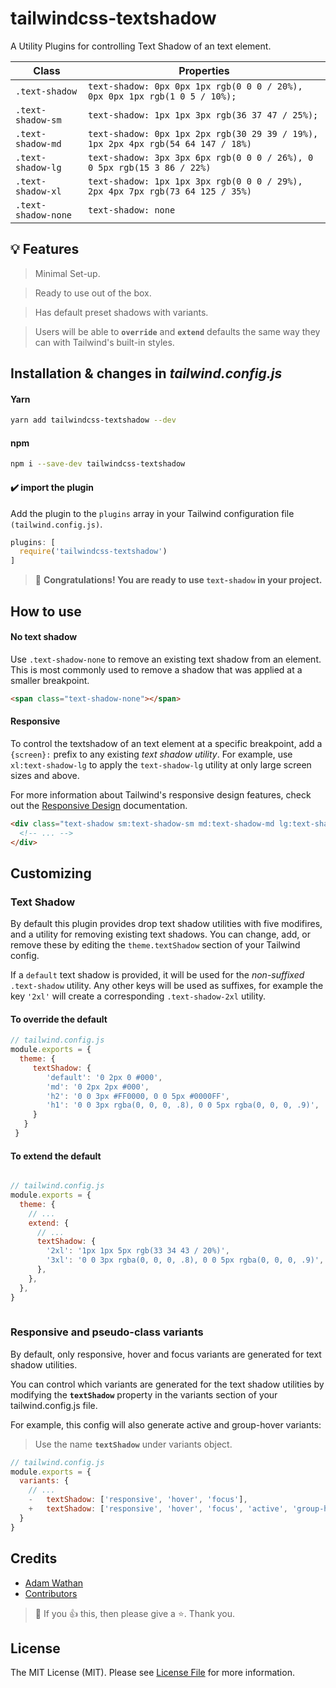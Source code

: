 # tailwindcss-textshadow
A Utility Plugins for controlling Text Shadow of an text element.



|  Class   |   Properties  |
|----------|-------------|
| `.text-shadow`   | `text-shadow: 0px 0px 1px rgb(0 0 0 / 20%), 0px 0px 1px rgb(1 0 5 / 10%);` |
| `.text-shadow-sm` | `text-shadow: 1px 1px 3px rgb(36 37 47 / 25%);`|
| `.text-shadow-md` | `text-shadow: 0px 1px 2px rgb(30 29 39 / 19%), 1px 2px 4px rgb(54 64 147 / 18%)`|
| `.text-shadow-lg` | `text-shadow: 3px 3px 6px rgb(0 0 0 / 26%), 0 0 5px rgb(15 3 86 / 22%)`|
| `.text-shadow-xl` | `text-shadow: 1px 1px 3px rgb(0 0 0 / 29%), 2px 4px 7px rgb(73 64 125 / 35%)`|
| `.text-shadow-none` | `text-shadow: none`|



## :bulb: Features
> Minimal Set-up.

> Ready to use out of the box.

> Has default preset shadows with variants.

> Users will be able to **`override`** and **`extend`** defaults the same way they can with Tailwind's built-in styles.


## Installation & changes in _tailwind.config.js_

#### Yarn

```sh
yarn add tailwindcss-textshadow --dev
```

#### npm

```sh
npm i --save-dev tailwindcss-textshadow
```

#### :heavy_check_mark: import the plugin

Add the plugin to the `plugins` array in your Tailwind configuration file `(tailwind.config.js)`.

```javascript
plugins: [
  require('tailwindcss-textshadow')
]
```
> :beer: **Congratulations! You are ready to use `text-shadow` in your project.**



## How to use

#### No text shadow

Use `.text-shadow-none` to remove an existing text shadow from an element. This is most commonly used to remove a shadow that was applied at a smaller breakpoint.

```html
<span class="text-shadow-none"></span>
```

#### Responsive

To control the textshadow of an text element at a specific breakpoint, add a `{screen}:` prefix to any existing _text shadow utility_. For example, use `xl:text-shadow-lg` to apply the `text-shadow-lg` utility at only large screen sizes and above.

For more information about Tailwind's responsive design features, check out the [Responsive Design](https://tailwindcss.com/docs/responsive-design) documentation.

```html
<div class="text-shadow sm:text-shadow-sm md:text-shadow-md lg:text-shadow-lg xl:text-shadow-xl ...">
  <!-- ... -->
</div>
```


## Customizing

### Text Shadow

By default this plugin provides drop text shadow utilities with five modifires, and a utility for removing existing text shadows. You can change, add, or remove these by editing the `theme.textShadow` section of your Tailwind config.

If a `default` text shadow is provided, it will be used for the *non-suffixed* `.text-shadow` utility. Any other keys will be used as suffixes, for example the key `'2xl'` will create a corresponding `.text-shadow-2xl` utility.

#### To override the default 


```javascript
// tailwind.config.js
module.exports = {
  theme: {
     textShadow: {
        'default': '0 2px 0 #000',
        'md': '0 2px 2px #000',
        'h2': '0 0 3px #FF0000, 0 0 5px #0000FF',
        'h1': '0 0 3px rgba(0, 0, 0, .8), 0 0 5px rgba(0, 0, 0, .9)',
     }
   }
 }

```

#### To extend the default

```javascript

// tailwind.config.js
module.exports = {
  theme: {
    // ...
    extend: {
      // ...
      textShadow: {
        '2xl': '1px 1px 5px rgb(33 34 43 / 20%)',
        '3xl': '0 0 3px rgba(0, 0, 0, .8), 0 0 5px rgba(0, 0, 0, .9)',
      },
    },
  },
}
  
```

### Responsive and pseudo-class variants

By default, only responsive, hover and focus variants are generated for text shadow utilities.

You can control which variants are generated for the text shadow utilities by modifying the **`textShadow`** property in the variants section of your tailwind.config.js file.

For example, this config will also generate active and group-hover variants:

> Use the name **`textShadow`** under variants object.

```javascript
// tailwind.config.js
module.exports = {
  variants: {
    // ... 
    -   textShadow: ['responsive', 'hover', 'focus'],
    +   textShadow: ['responsive', 'hover', 'focus', 'active', 'group-hover'],
  }
}
```


## Credits

- [Adam Wathan](https://github.com/adamwathan)
- [Contributors](https://github.com/iunteq/tailwindcss-textshadow/graphs/contributors)

> :green_heart: If you :+1: this, then please give a :star:. Thank you.

## License

The MIT License (MIT). Please see [License File](LICENSE) for more information.
